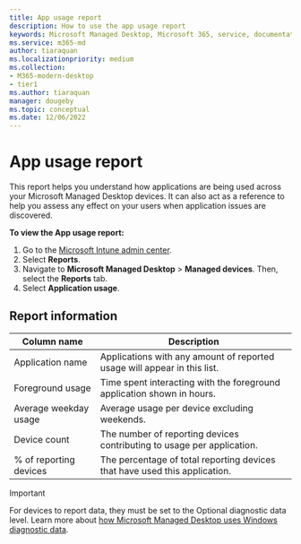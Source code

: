 ```yaml
---
title: App usage report
description: How to use the app usage report
keywords: Microsoft Managed Desktop, Microsoft 365, service, documentation
ms.service: m365-md
author: tiaraquan
ms.localizationpriority: medium
ms.collection: 
- M365-modern-desktop
- tier1
ms.author: tiaraquan
manager: dougeby
ms.topic: conceptual
ms.date: 12/06/2022
---
```


# App usage report

This report helps you understand how applications are being used across your Microsoft Managed Desktop devices. It can also act as a reference to help you assess any effect on your users when application issues are discovered.

**To view the App usage report:**

1. Go to the [Microsoft Intune admin center](https://go.microsoft.com/fwlink/?linkid=2109431).
1. Select **Reports**.
1. Navigate to **Microsoft Managed Desktop** > **Managed devices**. Then, select the **Reports** tab.
1. Select **Application usage**.

## Report information

| Column name | Description |
| ------ | ------ |
| Application name | Applications with any amount of reported usage will appear in this list. |
| Foreground usage | Time spent interacting with the foreground application shown in hours. |
| Average weekday usage | Average usage per device excluding weekends.
| Device count | The number of reporting devices contributing to usage per application.
| % of reporting devices | The percentage of total reporting devices that have used this application.

> [!IMPORTANT]
> For devices to report data, they must be set to the Optional diagnostic data level. Learn more about [how Microsoft Managed Desktop uses Windows diagnostic data](../overview/privacy-personal-data.md).
